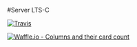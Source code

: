 #Server LTS-C

[![Travis](https://img.shields.io/travis/rust-lang/rust.svg)](https://travis-ci.org/LTS-C/server.svg?branch=master)

[![Waffle.io - Columns and their card count](https://badge.waffle.io/LTS-C/server.svg?columns=all)](https://waffle.io/LTS-C/server)

